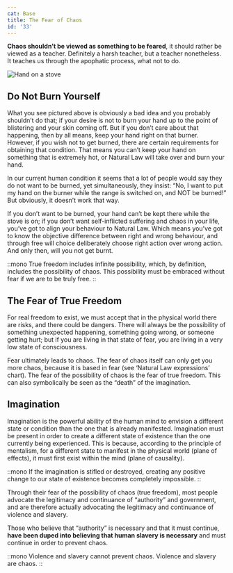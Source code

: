 ```yaml
---
cat: Base
title: The Fear of Chaos
id: '33'
---
```


<span class="desc"><b class="font-bold underline">Chaos shouldn’t be viewed as something to be feared</b>, it should rather be viewed as a teacher. Definitely a harsh teacher, but a teacher nonetheless. It teaches us through the apophatic process, what not to do. </span>

![Hand on a stove](/img/content/33-hand-stove.jpg)

## Do Not Burn Yourself

What you see pictured above is obviously a bad idea and you probably shouldn’t do that; if your desire is not to burn your hand up to the point of blistering and your skin coming off. But if you don’t care about that happening, then by all means, keep your hand right on that burner. However, if you wish not to get burned, there are certain requirements for obtaining that condition. That means you can’t keep your hand on something that is extremely hot, or Natural Law will take over and burn your hand.

In our current human condition it seems that a lot of people would say they do not want to be burned, yet simultaneously, they insist: “No, I want to put my hand on the burner while the range is switched on, and NOT be burned!” But obviously, it doesn’t work that way.

If you don’t want to be burned, your hand can’t be kept there while the stove is on; if you don’t want self-inflicted suffering and chaos in your life, you’ve got to align your behaviour to Natural Law. Which means you’ve got to know the objective difference between right and wrong behaviour, and through free will choice deliberately choose right action over wrong action. And only then, will you not get burnt.

::mono
True freedom includes infinite possibility, which, by definition, includes the possibility of chaos. This possibility must be embraced without fear if we are to be truly free.
::

## The Fear of True Freedom

For real freedom to exist, we must accept that in the physical world there are risks, and there could be dangers. There will always be the possibility of something unexpected happening, something going wrong, or someone getting hurt; but if you are living in that state of fear, you are living in a very low state of consciousness.

Fear ultimately leads to chaos. The fear of chaos itself can only get you more chaos, because it is based in fear (see ‘Natural Law expressions’ chart). The fear of the possibility of chaos is the fear of true freedom. This can also symbolically be seen as the “death” of the imagination.

## Imagination
Imagination is the powerful ability of the human mind to envision a different state or condition than the one that is already manifested. Imagination must be present in order to create a different state of existence than the one currently being experienced. This is because, according to the principle of mentalism, for a different state to manifest in the physical world (plane of effects), it must first exist within the mind (plane of causality).

::mono
If the imagination is stifled or destroyed, creating any positive change to our state of existence becomes completely impossible.
::

Through their fear of the possibility of chaos (true freedom), most people advocate the
legitimacy and continuance of “authority” and government, and are therefore actually
advocating the legitimacy and continuance of violence and slavery.

<span class="desc">Those who believe that “authority” is necessary and that it must continue, <b class="font-bold underline">have been duped into believing that human slavery is necessary</b> and must continue in order to prevent chaos.</span>

::mono
Violence and slavery cannot prevent chaos. Violence and slavery are chaos.
::